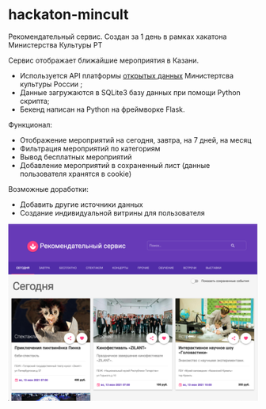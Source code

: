 # hackaton-mincult
Рекомендательный сервис.
Создан за 1 день в рамках хакатона Министерства Культуры РТ

Сервис отображает ближайшие мероприятия в Казани.

* Используется API платформы [открытых данных](https://opendata.mkrf.ru/item/dev) Министертсва культуры России ;
* Данные загружаются в SQLite3 базу данных при помощи Python скрипта;
* Бекенд написан на Python на фреймворке Flask.

Функционал:

* Отображение мероприятий на сегодня, завтра, на 7 дней, на месяц
* Фильтрация мероприятий по категориям
* Вывод бесплатных мероприятий
* Добавление мероприятий в сохраненный лист (данные пользователя хранятся в cookie)

Возможные доработки:

* Добавить другие источники данных
* Создание индивидуальной витрины для пользователя

![screenshot](https://github.com/nsr888/hackaton-mincult/raw/master/screenshot.png?raw=true)
